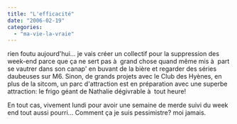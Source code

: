 ```yaml
---
title: "L'efficacité"
date: "2006-02-19"
categories: 
  - "ma-vie-la-vraie"
---
```


  
rien foutu aujourd'hui... je vais créer un collectif pour la suppression des week-end parce que ça ne sert pas à  grand chose quand même mis à  part se vautrer dans son canap' en buvant de la bière et regarder des séries daubeuses sur M6. 
Sinon, de grands projets avec le Club des Hyènes, en plus de la sitcom, un parc d'attraction est en préparation avec une superbe attraction: le frigo géant de Nathalie dégivrable à  tout heure!  
  
En tout cas, vivement lundi pour avoir une semaine de merde suivi du week end tout aussi pourri... Comment ça je suis pessimistre? moi jamais.
